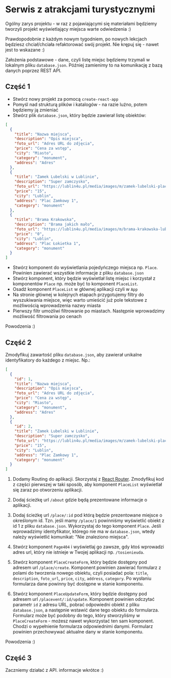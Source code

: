 # Serwis z atrakcjami turystycznymi

Ogólny zarys projektu - w raz z pojawiającymi się materiałami będziemy tworzyli projekt wyświetlający miejsca warte odwiedzenia :)

Prawdopodobnie z każdym nowym tygodniem, po nowych lekcjach będziesz chciał/chciała refaktorować swój projekt. Nie krępuj się - nawet jest to wskazane :)

Założenia podstawowe - dane, czyli listę miejsc będziemy trzymali w lokalnym pliku `database.json`. Później zamienimy to na komunikację z bazą danych poprzez REST API.


## Część 1

* Stwórz nowy projekt za pomocą `create-react-app`
* Pomyśl nad strukturą plików i katalogów - na razie luźno, potem będziemy ją zmieniać
* Stwórz plik `database.json`, który będzie zawierał listę obiektów:

```json
[
  {
    "title": "Nazwa miejsca",
    "description": "Opis miejsca",
    "foto_url": "Adres URL do zdjęcia",
    "price": "Cena za wstęp",
    "city": "Miasto",
    "category": "monument",
    "address": "Adres"
  },
  {
    "title": "Zamek Lubelski w Lublinie",
    "description": "Super zamczysko",
    "foto_url": "https://lublin4u.pl/media/images/m/zamek-lubelski-plac-zamkowy-donzon.jpg",
    "price": "15",
    "city": "Lublin",
    "address": "Plac Zamkowy 1",
    "category": "monument"
  },
  {
    "title": "Brama Krakowska",
    "description": "Brama jakich mało",
    "foto_url": "https://lublin4u.pl/media/images/m/brama-krakowska-lublin.jpg",
    "price": "0",
    "city": "Lublin",
    "address": "Plac Łokietka 1",
    "category": "monument"
  }
]

```

* Stwórz komponent do wyświetlania pojedyńczego miejsca np. `Place`. Powinien zawierać wszystkie informacje z pliku `database.json`
* Stwórz komponent, który będzie wyświetlał listę miejsc i korzystał z komponentów `Place` np. może być to komponent `PlaceList`.
* Osadź komponent `PlaceList` w głównej aplikacji czyli w `App`
* Na stronie głównej w kolejnych etapach przygotujemy filtry do wyszukiwania miejsce, więc warto umieścić już pole tekstowe z możliwością wprowadzenia nazwy miasta
* Pierwszy filtr umożliwi filtrowanie po miastach. Następnie wprowadzimy możliwość filtrowania po cenach

Powodzenia :)

## Część 2
Zmodyfikuj zawartość pliku `database.json`, aby zawierał unikalne identyfikatory do każdego z miejsc. Np.:


```json
[
  {
    "id": 1,
    "title": "Nazwa miejsca",
    "description": "Opis miejsca",
    "foto_url": "Adres URL do zdjęcia",
    "price": "Cena za wstęp",
    "city": "Miasto",
    "category": "monument",
    "address": "Adres"
  },
  {
    "id": 2,
    "title": "Zamek Lubelski w Lublinie",
    "description": "Super zamczysko",
    "foto_url": "https://lublin4u.pl/media/images/m/zamek-lubelski-plac-zamkowy-donzon.jpg",
    "price": "15",
    "city": "Lublin",
    "address": "Plac Zamkowy 1",
    "category": "monument"
  }
]
```

1. Dodamy Routing do aplikacji. Skorzystaj z [React Router](https://reacttraining.com/react-router/web/guides/quick-start). Zmodyfikuj kod z części pierwszej w taki sposób, aby komponent `PlaceList` wyświetlał się zaraz po otworzeniu aplikacji.

1. Dodaj ścieżkę url `/about` gdzie będą prezentowane informacje o aplikacji.

1. Dodaj ścieżkę url `/place/:id` pod którą będzie prezentowane miejsce o określonym id. Tzn. jeśli mamy `/place/1` powinniśmy wyświetlić obiekt z id 1 z pliku `database.json`. Wykorzystaj do tego komponent `Place`. Jeśli wprowadzimy identyfikator, którego nie ma w `database.json`, wtedy należy wyświetlić komunikat: "Nie znaleziono miejsca".

1. Stwórz komponent `Page404` i wyświetlaj go zawsze, gdy ktoś wprowadzi adres url, który nie istnieje w Twojej aplikacji np. `/tosienieuda`.

1. Stwórz komponent `PlaceCreateForm`, który będzie dostępny pod adresem url `/place/create`. Komponent powinien zawierać formularz z polami do tworzenia nowego obiektu, czyli posiadać pola: `title`, `description`, `foto_url`, `price`, `city`, `address`, `category`. Po wysłaniu formularza dane powinny być dostępne w stanie komponentu.

1. Stwórz komponent `PlaceUpdateForm`, który będzie dostępny pod adresem url `/placevent/:id/update`. Komponent powinien odczytać parametr `id` z adresu URL, pobrać odpowiedni obiekt z pliku `database.json`, a następnie wstawić dane tego obiektu do formularza. Formularz może być podobny do tego, który stworzyliśmy w `PlaceCreateForm` - możesz nawet wykorzystać ten sam komponent. Chodzi o wypełnienie formularza odpowiednimi danymi. Formularz powinien przechowywać aktualne dany w stanie komponentu.


Powodzenia :)

## Część 3
Zaczniemy działać z API. informacje wkrótce :)